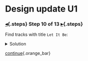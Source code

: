 <div class="top">

# Design update U1
### [◂](command:katapod.loadPage?step9){.steps} Step 10 of 13 [▸](command:katapod.loadPage?step11){.steps}
</div>

Find tracks with title `Let It Be`:

<details>
  <summary>Solution</summary>

```
SELECT *
FROM tracks_by_title
WHERE title = 'Let It Be'; 
```

</details>

[continue](command:katapod.loadPage?step11){.orange_bar}
